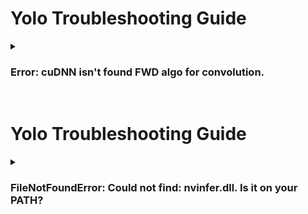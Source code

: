 # Yolo Troubleshooting Guide

<details>
  <summary><h3>Error: cuDNN isn't found FWD algo for convolution.</h3></summary>
  
<b>환경</b> : Windows 11, Visual studio 2019, Yolov4, NVIDA GeForce RTX 3070
<br>
<b>증상</b> : RTSP + Yolov4 동작 중 특정 채널 이상이 되면 오류 발생
<br>
<b>원인</b> : Input Data가 GPU Memory의 사이즈보다 커서 발생
<br>
<b>해결 방안</b> : GPU 교체 또는 Parameter 수정
<br>
<b>참고 링크 : </b> [링크](https://gororoman.tistory.com/entry/Error-cuDNN-isnt-found-FWD-algo-for-convolution-%ED%95%B4%EA%B2%B0-%EB%B0%A9%EB%B2%95)

</details>

<br>

# Yolo Troubleshooting Guide

<details>
  <summary><h3>FileNotFoundError: Could not find: nvinfer.dll. Is it on your PATH?</h3></summary>
  
<b>환경</b> : Windows 11, Visual studio 2019, Yolov4, CUDA 11.7, TensorRT-8.6.1.6
<br>
<b>증상</b> : (TensorRT + yolov4) trt_yolo.py 실행 시 오류 발생
<br>
<b>원인</b> : CUDA 폴더에 TensorRT dll이 포함되어 있지 않아 발생
<br>
<b>해결 방안</b> : CUDA 폴더에 TensorRT dll 포함
<br>
<b>참고 링크 : </b> [링크](https://cloud.tencent.com/developer/article/2169877)

</details>

<br>
